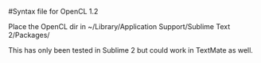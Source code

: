 #Syntax file for OpenCL 1.2

Place the OpenCL dir in ~/Library/Application Support/Sublime Text 2/Packages/

This has only been tested in Sublime 2 but could work in TextMate as well.
